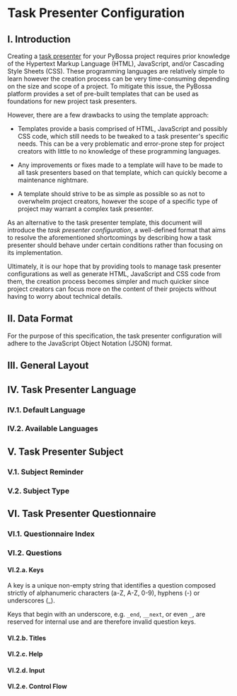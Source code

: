# Task Presenter Configuration

## I. Introduction

Creating a [task presenter](http://docs.pybossa.com/en/latest/overview.html#task-presenter) for your PyBossa project requires prior knowledge of the Hypertext Markup Language (HTML), JavaScript, and/or Cascading Style Sheets (CSS). These programming languages are relatively simple to learn however the creation process can be very time-consuming depending on the size and scope of a project. To mitigate this issue, the PyBossa platform provides a set of pre-built templates that can be used as foundations for new project task presenters.


However, there are a few drawbacks to using the template approach:

- Templates provide a basis comprised of HTML, JavaScript and possibly CSS code, which still needs to be tweaked to a task presenter's specific needs. This can be a very problematic and error-prone step for project creators with little to no knowledge of these programming languages.

- Any improvements or fixes made to a template will have to be made to all task presenters based on that template, which can quickly become a maintenance nightmare.

- A template should strive to be as simple as possible so as not to overwhelm project creators, however the scope of a specific type of project may warrant a complex task presenter.


As an alternative to the task presenter template, this document will introduce the *task presenter configuration*, a well-defined format that aims to resolve the aforementioned shortcomings by describing how a task presenter should behave under certain conditions rather than focusing on its implementation.

Ultimately, it is our hope that by providing tools to manage task presenter configurations as well as generate HTML, JavaScript and CSS code from them, the creation process becomes simpler and much quicker since project creators can focus more on the content of their projects without having to worry about technical details.



## II. Data Format

For the purpose of this specification, the task presenter configuration will adhere to the JavaScript Object Notation (JSON) format.



## III. General Layout



## IV. Task Presenter Language
### IV.1. Default Language
### IV.2. Available Languages

## V. Task Presenter Subject
### V.1. Subject Reminder
### V.2. Subject Type

## VI. Task Presenter Questionnaire
### VI.1. Questionnaire Index
### VI.2. Questions



#### VI.2.a. Keys

A key is a unique non-empty string that identifies a question composed strictly of alphanumeric characters (a-Z, A-Z, 0-9), hyphens (-) or underscores (_).

Keys that begin with an underscore, e.g. `_end`, `__next`, or even `_`, are reserved for internal use and are therefore invalid question keys.



#### VI.2.b. Titles
#### VI.2.c. Help
#### VI.2.d. Input
#### VI.2.e. Control Flow
